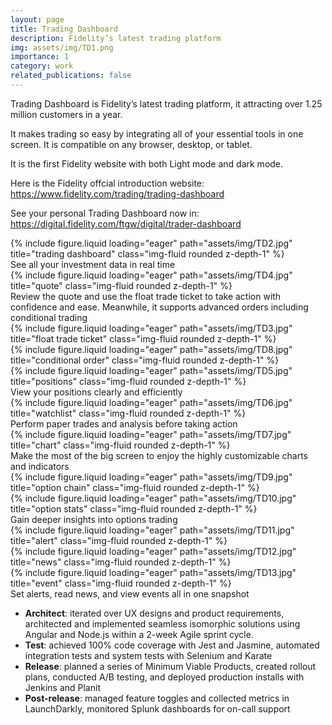 ```yaml
---
layout: page
title: Trading Dashboard
description: Fidelity’s latest trading platform
img: assets/img/TD1.png
importance: 1
category: work
related_publications: false
---
```


Trading Dashboard is Fidelity’s latest trading platform, it attracting over 1.25 million customers in a year. 

It makes trading so easy by integrating all of your essential tools in one screen. It is compatible on any browser, desktop, or tablet.

It is the first Fidelity website with both Light mode and dark mode.

Here is the Fidelity offcial introduction website: <a href="https://www.fidelity.com/trading/trading-dashboard">https://www.fidelity.com/trading/trading-dashboard</a>

See your personal Trading Dashboard now in: <a href="https://digital.fidelity.com/ftgw/digital/trader-dashboard">https://digital.fidelity.com/ftgw/digital/trader-dashboard</a>

<div class="row">
    <div class="col-sm mt-3 mt-md-0">
        {% include figure.liquid loading="eager" path="assets/img/TD2.jpg" title="trading dashboard" class="img-fluid rounded z-depth-1" %}
    </div>
</div>
<div class="caption">
    See all your investment data in real time
</div>

<div class="row">
    <div class="col-sm mt-4 mt-md-0">
        {% include figure.liquid loading="eager" path="assets/img/TD4.jpg" title="quote" class="img-fluid rounded z-depth-1" %}
        <div class="caption">
            Review the quote and use the float trade ticket to take action with confidence and ease. Meanwhile, it supports advanced orders including conditional trading
        </div>
    </div>
    <div class="col-sm mt-4 mt-md-0">
        {% include figure.liquid loading="eager" path="assets/img/TD3.jpg" title="float trade ticket" class="img-fluid rounded z-depth-1" %}
    </div>
        <div class="col-sm mt-4 mt-md-0">
        {% include figure.liquid loading="eager" path="assets/img/TD8.jpg" title="conditional order" class="img-fluid rounded z-depth-1" %}
    </div>
</div>

<div class="row">
    <div class="col-sm mt-6 mt-md-0">
        {% include figure.liquid loading="eager" path="assets/img/TD5.jpg" title="positions" class="img-fluid rounded z-depth-1" %}
        <div class="caption">
            View your positions clearly and efficiently
        </div>
    </div>
        <div class="col-sm mt-6 mt-md-0">
        {% include figure.liquid loading="eager" path="assets/img/TD6.jpg" title="watchlist" class="img-fluid rounded z-depth-1" %}
        <div class="caption">
            Perform paper trades and analysis before taking action
        </div>
    </div>
</div>

<div class="row">
    <div class="col-sm mt-3 mt-md-0">
        {% include figure.liquid loading="eager" path="assets/img/TD7.jpg" title="chart" class="img-fluid rounded z-depth-1" %}
    </div>
</div>

<div class="caption">
    Make the most of the big screen to enjoy the highly customizable charts and indicators
</div>

<div class="row">
    <div class="col-sm mt-6 mt-md-0">
        {% include figure.liquid loading="eager" path="assets/img/TD9.jpg" title="option chain" class="img-fluid rounded z-depth-1" %}
    </div>
    <div class="col-sm mt-6 mt-md-0">
        {% include figure.liquid loading="eager" path="assets/img/TD10.jpg" title="option stats" class="img-fluid rounded z-depth-1" %}
    </div>
</div>

<div class="caption">
    Gain deeper insights into options trading
</div>

<div class="row">
    <div class="col-sm mt-4 mt-md-0">
        {% include figure.liquid loading="eager" path="assets/img/TD11.jpg" title="alert" class="img-fluid rounded z-depth-1" %}
    </div>
    <div class="col-sm mt-4 mt-md-0">
        {% include figure.liquid loading="eager" path="assets/img/TD12.jpg" title="news" class="img-fluid rounded z-depth-1" %}
    </div>
        <div class="col-sm mt-4 mt-md-0">
        {% include figure.liquid loading="eager" path="assets/img/TD13.jpg" title="event" class="img-fluid rounded z-depth-1" %}
    </div>
</div>

<div class="caption">
    Set alerts, read news, and view events all in one snapshot
</div>

- **Architect**: iterated over UX designs and product requirements, architected and implemented seamless
isomorphic solutions using Angular and Node.js within a 2-week Agile sprint cycle.
- **Test**: achieved 100% code coverage with Jest and Jasmine, automated integration tests and system
tests with Selenium and Karate
- **Release**: planned a series of Minimum Viable Products, created rollout plans, conducted A/B testing,
and deployed production installs with Jenkins and Planit
- **Post-release**: managed feature toggles and collected metrics in LaunchDarkly, monitored Splunk
dashboards for on-call support
